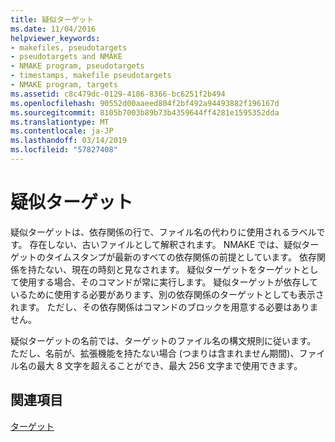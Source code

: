 ```yaml
---
title: 疑似ターゲット
ms.date: 11/04/2016
helpviewer_keywords:
- makefiles, pseudotargets
- pseudotargets and NMAKE
- NMAKE program, pseudotargets
- timestamps, makefile pseudotargets
- NMAKE program, targets
ms.assetid: c8c479dc-0129-4186-8366-bc6251f2b494
ms.openlocfilehash: 90552d00aaeed804f2bf492a94493882f196167d
ms.sourcegitcommit: 8105b7003b89b73b4359644ff4281e1595352dda
ms.translationtype: MT
ms.contentlocale: ja-JP
ms.lasthandoff: 03/14/2019
ms.locfileid: "57827408"
---
```

# <a name="pseudotargets"></a>疑似ターゲット

疑似ターゲットは、依存関係の行で、ファイル名の代わりに使用されるラベルです。 存在しない、古いファイルとして解釈されます。 NMAKE では、疑似ターゲットのタイムスタンプが最新のすべての依存関係の前提としています。 依存関係を持たない、現在の時刻と見なされます。 疑似ターゲットをターゲットとして使用する場合、そのコマンドが常に実行します。 疑似ターゲットが依存しているために使用する必要があります、別の依存関係のターゲットとしても表示されます。 ただし、その依存関係はコマンドのブロックを用意する必要はありません。

疑似ターゲットの名前では、ターゲットのファイル名の構文規則に従います。 ただし、名前が、拡張機能を持たない場合 (つまりは含まれません期間)、ファイル名の最大 8 文字を超えることができ、最大 256 文字まで使用できます。

## <a name="see-also"></a>関連項目

[ターゲット](targets.md)
